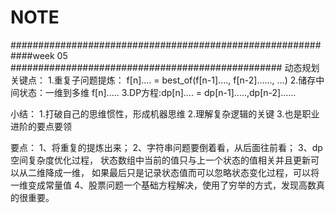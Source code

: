 # NOTE
############################################################week 05 #################################################
动态规划关键点：
1.重复子问题提炼： f[n].... = best_of(f[n-1]...., f[n-2]......, …)
2.储存中间状态：一维到多维 f[n].....
3.DP方程:dp[n].... = dp[n-1].....,dp[n-2]......

小结：
1.打破自己的思维惯性，形成机器思维
2.理解复杂逻辑的关键
3.也是职业进阶的要点要领

要点：
1、将重复的提炼出来；
2、字符串问题要倒着看，从后面往前看；
3、dp空间复杂度优化过程，
状态数组中当前的值只与上一个状态的值相关并且更新可以从二维降成一维，
如果最后只是记录状态值而可以忽略状态变化过程，可以将一维变成常量值
4、股票问题一个基础方程解决，使用了穷举的方式，发现高数真的很重要。


  


